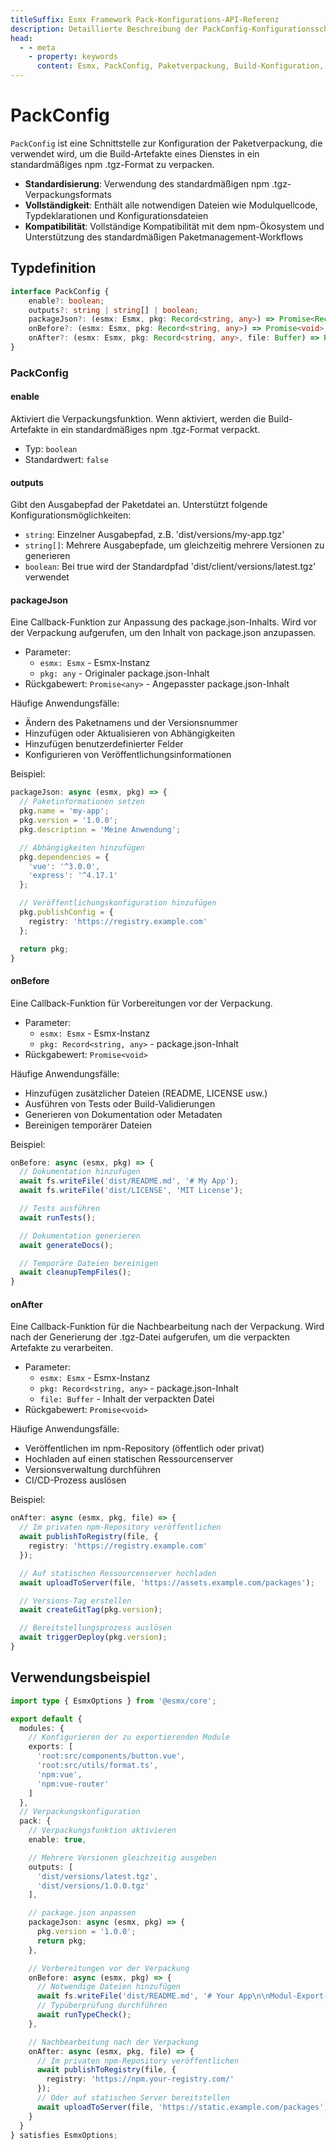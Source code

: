 ```yaml
---
titleSuffix: Esmx Framework Pack-Konfigurations-API-Referenz
description: Detaillierte Beschreibung der PackConfig-Konfigurationsschnittstelle des Esmx-Frameworks, einschließlich Paketverpackungsregeln, Ausgabekonfiguration und Lifecycle-Hooks, um Entwicklern bei der Implementierung standardisierter Build-Prozesse zu helfen.
head:
  - - meta
    - property: keywords
      content: Esmx, PackConfig, Paketverpackung, Build-Konfiguration, Lifecycle-Hooks, Verpackungskonfiguration, Web-Anwendungsframework
---
```


# PackConfig

`PackConfig` ist eine Schnittstelle zur Konfiguration der Paketverpackung, die verwendet wird, um die Build-Artefakte eines Dienstes in ein standardmäßiges npm .tgz-Format zu verpacken.

- **Standardisierung**: Verwendung des standardmäßigen npm .tgz-Verpackungsformats
- **Vollständigkeit**: Enthält alle notwendigen Dateien wie Modulquellcode, Typdeklarationen und Konfigurationsdateien
- **Kompatibilität**: Vollständige Kompatibilität mit dem npm-Ökosystem und Unterstützung des standardmäßigen Paketmanagement-Workflows

## Typdefinition

```ts
interface PackConfig {
    enable?: boolean;
    outputs?: string | string[] | boolean;
    packageJson?: (esmx: Esmx, pkg: Record<string, any>) => Promise<Record<string, any>>;
    onBefore?: (esmx: Esmx, pkg: Record<string, any>) => Promise<void>;
    onAfter?: (esmx: Esmx, pkg: Record<string, any>, file: Buffer) => Promise<void>;
}
```

### PackConfig

#### enable

Aktiviert die Verpackungsfunktion. Wenn aktiviert, werden die Build-Artefakte in ein standardmäßiges npm .tgz-Format verpackt.

- Typ: `boolean`
- Standardwert: `false`

#### outputs

Gibt den Ausgabepfad der Paketdatei an. Unterstützt folgende Konfigurationsmöglichkeiten:
- `string`: Einzelner Ausgabepfad, z.B. 'dist/versions/my-app.tgz'
- `string[]`: Mehrere Ausgabepfade, um gleichzeitig mehrere Versionen zu generieren
- `boolean`: Bei true wird der Standardpfad 'dist/client/versions/latest.tgz' verwendet

#### packageJson

Eine Callback-Funktion zur Anpassung des package.json-Inhalts. Wird vor der Verpackung aufgerufen, um den Inhalt von package.json anzupassen.

- Parameter:
  - `esmx: Esmx` - Esmx-Instanz
  - `pkg: any` - Originaler package.json-Inhalt
- Rückgabewert: `Promise<any>` - Angepasster package.json-Inhalt

Häufige Anwendungsfälle:
- Ändern des Paketnamens und der Versionsnummer
- Hinzufügen oder Aktualisieren von Abhängigkeiten
- Hinzufügen benutzerdefinierter Felder
- Konfigurieren von Veröffentlichungsinformationen

Beispiel:
```ts
packageJson: async (esmx, pkg) => {
  // Paketinformationen setzen
  pkg.name = 'my-app';
  pkg.version = '1.0.0';
  pkg.description = 'Meine Anwendung';

  // Abhängigkeiten hinzufügen
  pkg.dependencies = {
    'vue': '^3.0.0',
    'express': '^4.17.1'
  };

  // Veröffentlichungskonfiguration hinzufügen
  pkg.publishConfig = {
    registry: 'https://registry.example.com'
  };

  return pkg;
}
```

#### onBefore

Eine Callback-Funktion für Vorbereitungen vor der Verpackung.

- Parameter:
  - `esmx: Esmx` - Esmx-Instanz
  - `pkg: Record<string, any>` - package.json-Inhalt
- Rückgabewert: `Promise<void>`

Häufige Anwendungsfälle:
- Hinzufügen zusätzlicher Dateien (README, LICENSE usw.)
- Ausführen von Tests oder Build-Validierungen
- Generieren von Dokumentation oder Metadaten
- Bereinigen temporärer Dateien

Beispiel:
```ts
onBefore: async (esmx, pkg) => {
  // Dokumentation hinzufügen
  await fs.writeFile('dist/README.md', '# My App');
  await fs.writeFile('dist/LICENSE', 'MIT License');

  // Tests ausführen
  await runTests();

  // Dokumentation generieren
  await generateDocs();

  // Temporäre Dateien bereinigen
  await cleanupTempFiles();
}
```

#### onAfter

Eine Callback-Funktion für die Nachbearbeitung nach der Verpackung. Wird nach der Generierung der .tgz-Datei aufgerufen, um die verpackten Artefakte zu verarbeiten.

- Parameter:
  - `esmx: Esmx` - Esmx-Instanz
  - `pkg: Record<string, any>` - package.json-Inhalt
  - `file: Buffer` - Inhalt der verpackten Datei
- Rückgabewert: `Promise<void>`

Häufige Anwendungsfälle:
- Veröffentlichen im npm-Repository (öffentlich oder privat)
- Hochladen auf einen statischen Ressourcenserver
- Versionsverwaltung durchführen
- CI/CD-Prozess auslösen

Beispiel:
```ts
onAfter: async (esmx, pkg, file) => {
  // Im privaten npm-Repository veröffentlichen
  await publishToRegistry(file, {
    registry: 'https://registry.example.com'
  });

  // Auf statischen Ressourcenserver hochladen
  await uploadToServer(file, 'https://assets.example.com/packages');

  // Versions-Tag erstellen
  await createGitTag(pkg.version);

  // Bereitstellungsprozess auslösen
  await triggerDeploy(pkg.version);
}
```

## Verwendungsbeispiel

```ts title="entry.node.ts"
import type { EsmxOptions } from '@esmx/core';

export default {
  modules: {
    // Konfigurieren der zu exportierenden Module
    exports: [
      'root:src/components/button.vue',
      'root:src/utils/format.ts',
      'npm:vue',
      'npm:vue-router'
    ]
  },
  // Verpackungskonfiguration
  pack: {
    // Verpackungsfunktion aktivieren
    enable: true,

    // Mehrere Versionen gleichzeitig ausgeben
    outputs: [
      'dist/versions/latest.tgz',
      'dist/versions/1.0.0.tgz'
    ],

    // package.json anpassen
    packageJson: async (esmx, pkg) => {
      pkg.version = '1.0.0';
      return pkg;
    },

    // Vorbereitungen vor der Verpackung
    onBefore: async (esmx, pkg) => {
      // Notwendige Dateien hinzufügen
      await fs.writeFile('dist/README.md', '# Your App\n\nModul-Export-Beschreibung...');
      // Typüberprüfung durchführen
      await runTypeCheck();
    },

    // Nachbearbeitung nach der Verpackung
    onAfter: async (esmx, pkg, file) => {
      // Im privaten npm-Repository veröffentlichen
      await publishToRegistry(file, {
        registry: 'https://npm.your-registry.com/'
      });
      // Oder auf statischen Server bereitstellen
      await uploadToServer(file, 'https://static.example.com/packages');
    }
  }
} satisfies EsmxOptions;
```